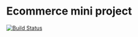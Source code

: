 # Ecommerce mini project

[![Build Status](https://www.travis-ci.org/swendt57/django-ecommerce.svg?branch=master)](https://www.travis-ci.org/swendt57/django-ecommerce)
